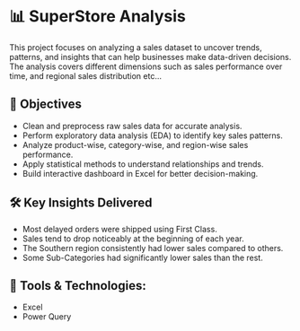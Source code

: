 # 📊 SuperStore Analysis

This project focuses on analyzing a sales dataset to uncover trends, patterns, and insights that can help businesses make data-driven decisions. The analysis covers different dimensions such as sales performance over time, and regional sales distribution etc...


## 🚀 Objectives
- Clean and preprocess raw sales data for accurate analysis.  
- Perform exploratory data analysis (EDA) to identify key sales patterns. 
- Analyze product-wise, category-wise, and region-wise sales performance.
- Apply statistical methods to understand relationships and trends.
- Build interactive dashboard in Excel for better decision-making.


## 🛠️ Key Insights Delivered
- Most delayed orders were shipped using First Class.  
- Sales tend to drop noticeably at the beginning of each year. 
- The Southern region consistently had lower sales compared to others. 
- Some Sub-Categories had significantly lower sales than the rest.  


## 📂 Tools & Technologies:
- Excel
- Power Query
